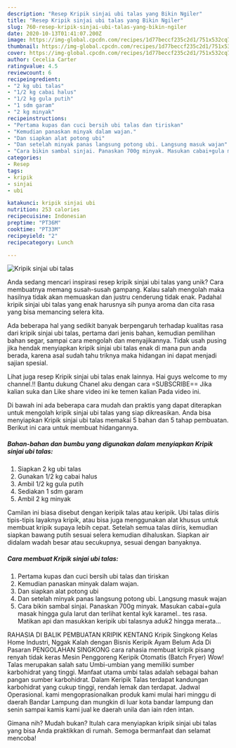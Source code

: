 ```yaml
---
description: "Resep Kripik sinjai ubi talas yang Bikin Ngiler"
title: "Resep Kripik sinjai ubi talas yang Bikin Ngiler"
slug: 760-resep-kripik-sinjai-ubi-talas-yang-bikin-ngiler
date: 2020-10-13T01:41:07.200Z
image: https://img-global.cpcdn.com/recipes/1d77beccf235c2d1/751x532cq70/kripik-sinjai-ubi-talas-foto-resep-utama.jpg
thumbnail: https://img-global.cpcdn.com/recipes/1d77beccf235c2d1/751x532cq70/kripik-sinjai-ubi-talas-foto-resep-utama.jpg
cover: https://img-global.cpcdn.com/recipes/1d77beccf235c2d1/751x532cq70/kripik-sinjai-ubi-talas-foto-resep-utama.jpg
author: Cecelia Carter
ratingvalue: 4.5
reviewcount: 6
recipeingredient:
- "2 kg ubi talas"
- "1/2 kg cabai halus"
- "1/2 kg gula putih"
- "1 sdm garam"
- "2 kg minyak"
recipeinstructions:
- "Pertama kupas dan cuci bersih ubi talas dan tiriskan"
- "Kemudian panaskan minyak dalam wajan."
- "Dan siapkan alat potong ubi"
- "Dan setelah minyak panas langsung potong ubi. Langsung masuk wajan"
- "Cara bikin sambal sinjai. Panaskan 700g minyak. Masukan cabai+gula masak hingga gula larut dan terlihat kental kyk karamel.. tes rasa. Matikan api dan masukkan keripik ubi talasnya aduk2 hingga merata..."
categories:
- Resep
tags:
- kripik
- sinjai
- ubi

katakunci: kripik sinjai ubi 
nutrition: 253 calories
recipecuisine: Indonesian
preptime: "PT36M"
cooktime: "PT33M"
recipeyield: "2"
recipecategory: Lunch

---
```



![Kripik sinjai ubi talas](https://img-global.cpcdn.com/recipes/1d77beccf235c2d1/751x532cq70/kripik-sinjai-ubi-talas-foto-resep-utama.jpg)

Anda sedang mencari inspirasi resep kripik sinjai ubi talas yang unik? Cara membuatnya memang susah-susah gampang. Kalau salah mengolah maka hasilnya tidak akan memuaskan dan justru cenderung tidak enak. Padahal kripik sinjai ubi talas yang enak harusnya sih punya aroma dan cita rasa yang bisa memancing selera kita.

Ada beberapa hal yang sedikit banyak berpengaruh terhadap kualitas rasa dari kripik sinjai ubi talas, pertama dari jenis bahan, kemudian pemilihan bahan segar, sampai cara mengolah dan menyajikannya. Tidak usah pusing jika hendak menyiapkan kripik sinjai ubi talas enak di mana pun anda berada, karena asal sudah tahu triknya maka hidangan ini dapat menjadi sajian spesial.

Lihat juga resep Kripik sinjai ubi talas enak lainnya. Hai guys welcome to my channel.!! Bantu dukung Chanel aku dengan cara =SUBSCRIBE== Jika kalian suka dan Like share video ini ke temen kalian Pada video ini.


Di bawah ini ada beberapa cara mudah dan praktis yang dapat diterapkan untuk mengolah kripik sinjai ubi talas yang siap dikreasikan. Anda bisa menyiapkan Kripik sinjai ubi talas memakai 5 bahan dan 5 tahap pembuatan. Berikut ini cara untuk membuat hidangannya.

<!--inarticleads1-->

##### Bahan-bahan dan bumbu yang digunakan dalam menyiapkan Kripik sinjai ubi talas:

1. Siapkan 2 kg ubi talas
1. Gunakan 1/2 kg cabai halus
1. Ambil 1/2 kg gula putih
1. Sediakan 1 sdm garam
1. Ambil 2 kg minyak


Camilan ini biasa disebut dengan keripik talas atau keripik. Ubi talas diiris tipis-tipis layaknya kripik, atau bisa juga menggunakan alat khusus untuk membuat kripik supaya lebih cepat. Setelah semua talas diiris, kemudian siapkan bawang putih sesuai selera kemudian dihaluskan. Siapkan air didalam wadah besar atau secukupnya, sesuai dengan banyaknya. 

<!--inarticleads2-->

##### Cara membuat Kripik sinjai ubi talas:

1. Pertama kupas dan cuci bersih ubi talas dan tiriskan
1. Kemudian panaskan minyak dalam wajan.
1. Dan siapkan alat potong ubi
1. Dan setelah minyak panas langsung potong ubi. Langsung masuk wajan
1. Cara bikin sambal sinjai. Panaskan 700g minyak. Masukan cabai+gula masak hingga gula larut dan terlihat kental kyk karamel.. tes rasa. Matikan api dan masukkan keripik ubi talasnya aduk2 hingga merata...


RAHASIA DI BALIK PEMBUATAN KRIPIK KENTANG Kripik Singkong Kelas Home Industri, Nggak Kalah dengan Bisnis Keripik Ayam Belum Ada Di Pasaran PENGOLAHAN SINGKONG cara rahasia membuat kripik pisang renyah tidak keras Mesin Penggoreng Keripik Otomatis (Batch Fryer) Wow! Talas merupakan salah satu Umbi-umbian yang memiliki sumber karbohidrat yang tinggi. Manfaat utama umbi talas adalah sebagai bahan pangan sumber karbohidrat. Dalam Keripik Talas terdapat kandungan karbohidrat yang cukup tinggi, rendah lemak dan terdapat. Jadwal Operasional. kami mengoprasionalkan produk kami mulai hari minggu di daerah Bandar Lampung dan mungkin di luar kota bandar lampung dan senin sampai kamis kami jual ke daerah unila dan iain rden intan. 

Gimana nih? Mudah bukan? Itulah cara menyiapkan kripik sinjai ubi talas yang bisa Anda praktikkan di rumah. Semoga bermanfaat dan selamat mencoba!
